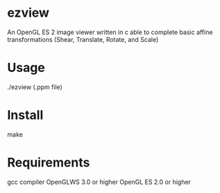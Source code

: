 # ezview
An OpenGL ES 2 image viewer written in c able to complete basic affine transformations (Shear, Translate, Rotate, and Scale)


# Usage
./ezview (.ppm file)


# Install
make


# Requirements
gcc compiler
OpenGLWS 3.0 or higher
OpenGL ES 2.0 or higher
